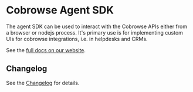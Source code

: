 # Cobrowse Agent SDK

The agent SDK can be used to interact with the Cobrowse APIs either from a browser or nodejs process. It's primary use is for implementing custom UIs for cobrowse integrations, i.e. in helpdesks and CRMs.

See the [full docs on our website](https://docs.cobrowse.io/agent-side-integrations/agent-sdk).

## Changelog

See the [Changelog](./CHANGELOG.md) for details.
